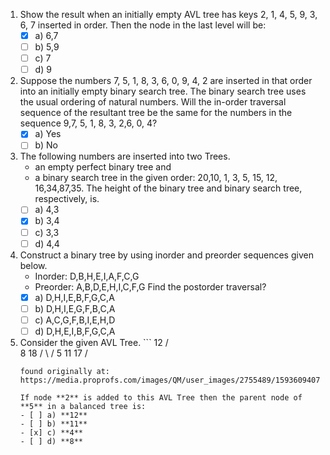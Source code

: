 1. Show the result when an initially empty AVL tree has keys 2, 1, 4, 5, 9, 3, 6, 7 inserted in order.
   Then the node in the last level will be:
   - [X] a) 6,7
   - [ ] b) 5,9
   - [ ] c) 7
   - [ ] d) 9

2. Suppose the numbers 7, 5, 1, 8, 3, 6, 0, 9, 4, 2 are inserted in that order into an initially empty binary search tree. The binary search tree uses the usual ordering of natural numbers. Will the in-order traversal sequence of the resultant tree be the same for the numbers in the sequence 9,7, 5, 1, 8, 3, 2,6, 0, 4?
   - [x] a) Yes
   - [ ] b) No

3. The following numbers are inserted into two Trees.
   - an empty perfect binary tree and
   - a binary search tree
     in the given order: 20,10, 1, 3, 5, 15, 12, 16,34,87,35.
     The height of the binary tree and binary search tree, respectively, is.
   - [ ] a) 4,3
   - [X] b) 3,4
   - [ ] c) 3,3
   - [ ] d) 4,4

4. Construct a binary tree by using inorder and preorder sequences given below.
   - Inorder: D,B,H,E,I,A,F,C,G
   - Preorder: A,B,D,E,H,I,C,F,G
     Find the postorder traversal?
   - [X] a) D,H,I,E,B,F,G,C,A
   - [ ] b) D,H,I,E,G,F,B,C,A
   - [ ] c) A,C,G,F,B,I,E,H,D
   - [ ] d) D,H,E,I,B,F,G,C,A

5. Consider the given AVL Tree.
        ```
        12
       /  
    8    18
     / \   /
    5   11 17
   /
    ```
    found originally at:
    https://media.proprofs.com/images/QM/user_images/2755489/1593609407.jpg

    If node **2** is added to this AVL Tree then the parent node of **5** in a balanced tree is:
    - [ ] a) **12**
    - [ ] b) **11**
    - [x] c) **4**
    - [ ] d) **8**

